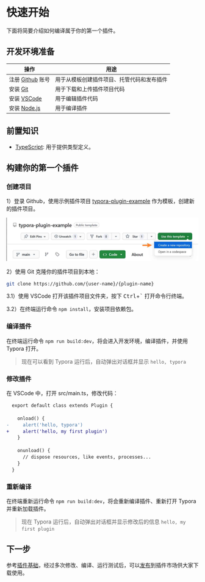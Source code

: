 # 快速开始

下面将简要介绍如何编译属于你的第一个插件。



## 开发环境准备

| 操作                                          | 用途                                       |
| --------------------------------------------- | ------------------------------------------ |
| 注册 [Github](https://github.com/) 账号       | 用于从模板创建插件项目、托管代码和发布插件 |
| 安装 [Git](https://nodejs.org/)               | 用于下载和上传插件项目代码                 |
| 安装 [VSCode](https://code.visualstudio.com/) | 用于编辑插件代码                           |
| 安装 [Node.js](https://nodejs.org/)           | 用于编译插件                               |



## 前置知识

- [TypeScript](https://www.typescriptlang.org/zh/): 用于提供类型定义。



## 构建你的第一个插件

### 创建项目

1）登录 Github，使用示例插件项目 [typora-plugin-example](https://github.com/typora-community-plugin/typora-plugin-example) 作为模板，创建新的插件项目。


![使用模板创建项目](../../assets/dev/1-create-project.jpg)


2）使用 Git 克隆你的插件项目到本地：


```sh
git clone https://github.com/{user-name}/{plugin-name}
```

3.1）使用 VSCode 打开该插件项目文件夹，按下 <kbd>Ctrl</kbd>+<kbd>`</kbd> 打开命令行终端。

3.2）在终端运行命令 `npm install`，安装项目依赖包。



### 编译插件

在终端运行命令 `npm run build:dev`，将会进入开发环境，编译插件，并使用 Typora 打开。

> 现在可以看到 Typora 运行后，自动弹出对话框并显示 `hello, typora`



### 修改插件

在 VSCode 中，打开 src/main.ts，修改代码：

```diff
  export default class extends Plugin {

    onload() {
-     alert('hello, typora')
+     alert('hello, my first plugin')
    }

    onunload() {
      // dispose resources, like events, processes...
    }
  }
```



### 重新编译

在终端重新运行命令 `npm run build:dev`，将会重新编译插件、重新打开 Typora 并重新加载插件。

> 现在 Typora 运行后，自动弹出对话框并显示修改后的信息 `hello, my first plugin`



## 下一步

参考[插件基础](./2-plugin.md)，经过多次修改、编译、运行测试后，可以[发布](./9-releasing.md)到插件市场供大家下载使用。

